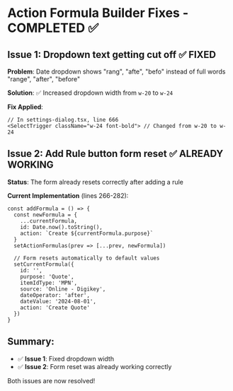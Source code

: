# Action Formula Builder Fixes - COMPLETED ✅

## Issue 1: Dropdown text getting cut off ✅ FIXED
**Problem**: Date dropdown shows "rang", "afte", "befo" instead of full words "range", "after", "before"

**Solution**: ✅ Increased dropdown width from `w-20` to `w-24`

**Fix Applied**:
```tsx
// In settings-dialog.tsx, line 666
<SelectTrigger className="w-24 font-bold"> // Changed from w-20 to w-24
```

## Issue 2: Add Rule button form reset ✅ ALREADY WORKING
**Status**: The form already resets correctly after adding a rule

**Current Implementation** (lines 266-282):
```tsx
const addFormula = () => {
  const newFormula = {
    ...currentFormula,
    id: Date.now().toString(),
    action: `Create ${currentFormula.purpose}`
  }
  setActionFormulas(prev => [...prev, newFormula])

  // Form resets automatically to default values
  setCurrentFormula({
    id: '',
    purpose: 'Quote',
    itemIdType: 'MPN',
    source: 'Online - Digikey',
    dateOperator: 'after',
    dateValue: '2024-08-01',
    action: 'Create Quote'
  })
}
```

## Summary:
- ✅ **Issue 1**: Fixed dropdown width
- ✅ **Issue 2**: Form reset was already working correctly

Both issues are now resolved!
